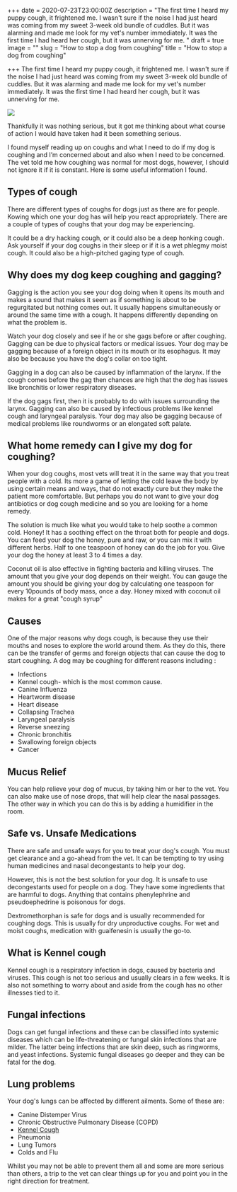 +++
date = 2020-07-23T23:00:00Z
description = "The first time I heard my puppy cough, it frightened me. I wasn't sure if the noise I had just heard was coming from my sweet 3-week old bundle of cuddles. But it was alarming and made me look for my vet's number immediately. It was the first time I had heard her cough, but it was unnerving for me. "
draft = true
image = ""
slug = "How to stop a dog from coughing"
title = "How to stop a dog from coughing"

+++
The first time I heard my puppy cough, it frightened me. I wasn't sure if the noise I had just heard was coming from my sweet 3-week old bundle of cuddles. But it was alarming and made me look for my vet's number immediately. It was the first time I had heard her cough, but it was unnerving for me.

![](/uploads/labradorpuppy2.jpg)

Thankfully it was nothing serious, but it got me thinking about what course of action I would have taken had it been something serious. 

I found myself reading up on coughs and what I need to do if my dog is coughing and I’m concerned about and also when I need to be concerned. The vet told me how coughing was normal for most dogs, however, I should not ignore it if it is constant. Here is some useful information I found.

## Types of cough

There are different types of coughs for dogs just as there are for people. Kowing which one your dog has will help you react appropriately. There are a couple of types of coughs that your dog may be experiencing. 

It could be a dry hacking cough, or it could also be a deep honking cough. Ask yourself if your dog coughs in their sleep or if it is a wet phlegmy moist cough. It could also be a high-pitched gaging type of cough.

## Why does my dog keep coughing and gagging?

Gagging is the action you see your dog doing when it opens its mouth and makes a sound that makes it seem as if something is about to be regurgitated but nothing comes out. It usually happens simultaneously or around the same time with a cough. It happens differently depending on what the problem is.

Watch your dog closely and see if he or she gags before or after coughing. Gagging can be due to physical factors or medical issues. Your dog may be gagging because of a foreign object in its mouth or its esophagus. It may also be because you have the dog's collar on too tight.

Gagging in a dog can also be caused by inflammation of the larynx. If the cough comes before the gag then chances are high that the dog has issues like bronchitis or lower respiratory diseases. 

If the dog gags first, then it is probably to do with issues surrounding the larynx. Gagging can also be caused by infectious problems like kennel cough and laryngeal paralysis. Your dog may also be gagging because of medical problems like roundworms or an elongated soft palate.

## What home remedy can I give my dog for coughing?

  
When your dog coughs, most vets will treat it in the same way that you treat people with a cold. Its more a game of letting the cold leave the body by using certain means and ways, that do not exactly cure but they make the patient more comfortable. But perhaps you do not want to give your dog antibiotics or dog cough medicine and so you are looking for a home remedy.

The solution is much like what you would take to help soothe a common cold. Honey! It has a soothing effect on the throat both for people and dogs. You can feed your dog the honey, pure and raw, or you can mix it with different herbs. Half to one teaspoon of honey can do the job for you. Give your dog the honey at least 3 to 4 times a day.

Coconut oil is also effective in fighting bacteria and killing viruses. The amount that you give your dog depends on their weight. You can gauge the amount you should be giving your dog by calculating one teaspoon for every 10pounds of body mass, once a day. Honey mixed with coconut oil makes for a great "cough syrup"

## Causes

One of the major reasons why dogs cough, is because they use their mouths and noses to explore the world around them. As they do this, there can be the transfer of germs and foreign objects that can cause the dog to start coughing. A dog may be coughing for different reasons including :

* Infections
* Kennel cough- which is the most common cause.
* Canine Influenza
* Heartworm disease
* Heart disease
* Collapsing Trachea
* Laryngeal paralysis
* Reverse sneezing
* Chronic bronchitis
* Swallowing foreign objects
* Cancer

## Mucus Relief

You can help relieve your dog of mucus, by taking him or her to the vet. You can also make use of nose drops, that will help clear the nasal passages. The other way in which you can do this is by adding a humidifier in the room.

## Safe vs. Unsafe Medications

There are safe and unsafe ways for you to treat your dog's cough. You must get clearance and a go-ahead from the vet. It can be tempting to try using human medicines and nasal decongestants to help your dog.

However, this is not the best solution for your dog. It is unsafe to use decongestants used for people on a dog. They have some ingredients that are harmful to dogs. Anything that contains phenylephrine and pseudoephedrine is poisonous for dogs.

Dextromethorphan is safe for dogs and is usually recommended for coughing dogs. This is usually for dry unproductive coughs. For wet and moist coughs, medication with guaifenesin is usually the go-to.

## What is Kennel cough

Kennel cough is a respiratory infection in dogs, caused by bacteria and viruses. This cough is not too serious and usually clears in a few weeks. It is also not something to worry about and aside from the cough has no other illnesses tied to it.

## Fungal infections

Dogs can get fungal infections and these can be classified into systemic diseases which can be life-threatening or fungal skin infections that are milder. The latter being infections that are skin deep, such as ringworms, and yeast infections. Systemic fungal diseases go deeper and they can be fatal for the dog.

## Lung problems

Your dog's lungs can be affected by different ailments. Some of these are:

* Canine Distemper Virus
* Chronic Obstructive Pulmonary Disease (COPD)
* [Kennel Cough](https://en.wikipedia.org/wiki/Kennel_cough)
* Pneumonia
* Lung Tumors
* Colds and Flu

Whilst you may not be able to prevent them all and some are more serious than others, a trip to the vet can clear things up for you and point you in the right direction for treatment.